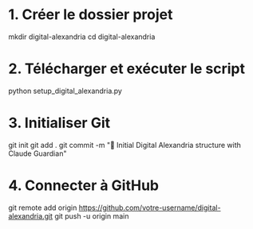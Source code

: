 # 1. Créer le dossier projet
mkdir digital-alexandria
cd digital-alexandria

# 2. Télécharger et exécuter le script
python setup_digital_alexandria.py

# 3. Initialiser Git
git init
git add .
git commit -m "🎨 Initial Digital Alexandria structure with Claude Guardian"

# 4. Connecter à GitHub
git remote add origin https://github.com/votre-username/digital-alexandria.git
git push -u origin main